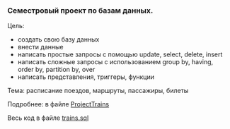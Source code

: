 ### Семестровый проект по базам данных.


Цель: 
- создать свою базу данных
-  внести данные
-  написать простые запросы с помощью update, select, delete, insert
- написать сложные запросы с использованием group by, having, order by, partition by, over
- написать представления, триггеры, функции

Тема: расписание поездов, маршруты, пассажиры, билеты

Подробнее: в файле [ProjectTrains](ProjectTrains.pdf)

Весь код в файле [trains.sql](trains.sql)
